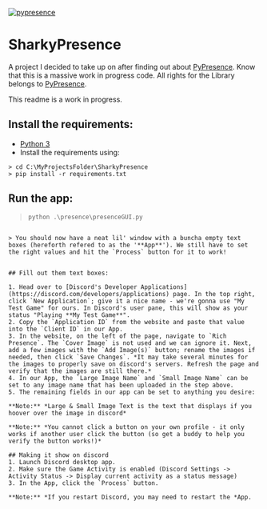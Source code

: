 [![pypresence](https://img.shields.io/badge/using-pypresence-00bb88.svg?style=for-the-badge&logo=discord&logoWidth=20)](https://github.com/qwertyquerty/pypresence)
# SharkyPresence
A project I decided to take up on after finding out about [PyPresence](https://github.com/qwertyquerty/pypresence). Know that this is a massive work in progress code. All rights for the Library belongs to [PyPresence](https://github.com/qwertyquerty/pypresence).

This readme is a work in progress.


## Install the requirements:
* [Python 3](https://www.python.org/downloads/)
* Install the requirements using:
```
> cd C:\MyProjectsFolder\SharkyPresence
> pip install -r requirements.txt
```

## Run the app:
> ```
> python .\presence\presenceGUI.py
```

> You should now have a neat lil' window with a buncha empty text boxes (hereforth refered to as the '**App**'). We still have to set the right values and hit the `Process` button for it to work!


## Fill out them text boxes:

1. Head over to [Discord's Developer Applications](https://discord.com/developers/applications) page. In the top right, click `New Application`; give it a nice name - we're gonna use "My Test Game" for ours. In Discord's user pane, this will show as your status "Playing **My Test Game**".
2. Copy the `Application ID` from the website and paste that value into the `Client ID` in our App.
3. In the website, on the left of the page, navigate to `Rich Presence`. The `Cover Image` is not used and we can ignore it. Next, add a few images with the `Add Image(s)` button; rename the images if needed, then click `Save Changes`. *It may take several minutes for the images to properly save on discord's servers. Refresh the page and verify that the images are still there.*
4. In our App, the `Large Image Name` and `Small Image Name` can be set to any image name that has been uploaded in the step above.
5. The remaining fields in our app can be set to anything you desire:

**Note:** *Large & Small Image Text is the text that displays if you hoover over the image in discord*

**Note:** *You cannot click a button on your own profile - it only works if another user click the button (so get a buddy to help you verify the button works!)*

## Making it show on discord
1. Launch Discord desktop app.
2. Make sure the Game Activity is enabled (Discord Settings -> Activity Status -> Display current activity as a status message)
3. In the App, click the `Process` button.

**Note:** *If you restart Discord, you may need to restart the *App.